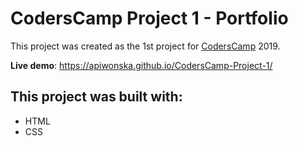 # CodersCamp Project 1 - Portfolio

This project was created as the 1st project for [CodersCamp](https://coderscamp.edu.pl/) 2019.

**Live demo**: https://apiwonska.github.io/CodersCamp-Project-1/

## This project was built with:

- HTML
- CSS
